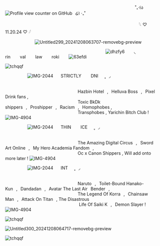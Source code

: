 ⠀⠀⠀⠀⠀⠀⠀⠀⠀⠀⠀⠀⠀⠀⠀⠀⠀⠀⠀⠀⠀⠀⠀⠀⠀⠀⠀⠀⠀⠀⠀  ⠀⠀⠀⠀⠀   ⠀ ⠀⠀⠀˚₊‧꒰ა⠀![Profile view counter on GitHub](https://komarev.com/ghpvc/?username=derealizationnss&color=grey&label=✦&style=plastic&base=0)⠀໒꒱ ‧₊˚

⠀⠀⠀⠀⠀⠀⠀⠀⠀⠀⠀⠀⠀⠀⠀⠀⠀⠀⠀⠀⠀⠀⠀⠀⠀⠀⠀⠀⠀⠀⠀⠀⠀⠀⠀     ⠀⠀⠀⠀⠀⠀⠀𓆩  ♡  11.20.24  ♡  𓆪

⠀⠀⠀⠀⠀⠀⠀⠀ ⠀![Untitled299_20241208063707-removebg-preview](https://github.com/user-attachments/assets/4e2f8fda-c125-4030-80e1-72093eebca45)




 ⠀⠀⠀⠀⠀⠀⠀⠀⠀⠀⠀⠀⠀⠀⠀⠀⠀⠀⠀⠀⠀⠀⠀⠀⠀   ⠀⠀⠀⠀ ⠀⠀![dhzfy6](https://github.com/user-attachments/assets/5f787861-6f3b-495a-8a9d-c2c051b623ff)⠀⠀⠀◟ ⠀ rin⠀⠀⠀val⠀⠀⠀law⠀⠀⠀roki⠀⠀⠀![63efdi](https://github.com/user-attachments/assets/597c62f2-2368-45f9-8d7f-654c4a41e26e)

![tchqqf](https://github.com/user-attachments/assets/be9ced49-3b43-42f0-ad83-177870709d7f)

⠀⠀⠀⠀⠀⠀⠀![IMG-2044](https://github.com/user-attachments/assets/259b28e6-d743-4134-a520-6214da683c98)⠀⠀ STRICTLY⠀⠀⠀DNI⠀⠀˳⠀◞⠀⠀⠀
⠀⠀⠀⠀⠀⠀⠀⠀⠀⠀⠀⠀⠀⠀⠀⠀⠀⠀⠀⠀⠀⠀⠀⠀⠀⠀⠀⠀⠀⠀⠀⠀⠀⠀⠀⠀⠀⠀⠀⠀⠀⠀⠀⠀⠀⠀⠀⠀⠀⠀⠀⠀⠀⠀⠀⠀⠀⠀⠀⠀⠀⠀⠀⠀⠀⠀⠀⠀⠀⠀⠀⠀⠀⠀⠀⠀⠀⠀⠀⠀⠀⠀⠀
⠀⠀⠀⠀⠀⠀⠀⠀⠀⠀⠀⠀⠀⠀⠀⠀⠀⠀⠀⠀⠀⠀⠀Hazbin Hotel⠀,⠀Helluva Boss⠀,⠀Pixel Drink fans , ⠀⠀⠀⠀⠀⠀⠀⠀⠀⠀⠀⠀⠀⠀⠀⠀⠀⠀⠀⠀⠀⠀
⠀⠀⠀⠀⠀⠀⠀⠀⠀⠀⠀⠀⠀⠀⠀⠀⠀⠀⠀⠀⠀⠀⠀Toxic BkDk shippers⠀,⠀Proshipper⠀,⠀Racism⠀,⠀Homophobes ,
⠀⠀⠀⠀⠀⠀⠀⠀⠀⠀⠀⠀⠀⠀⠀⠀⠀⠀⠀⠀⠀⠀⠀Transphobes , Yarichin Bitch Club ! ![IMG-4904](https://github.com/user-attachments/assets/bc704366-4475-462a-bebb-d29c8cb9d7c0)

⠀⠀⠀⠀⠀⠀⠀![IMG-2044](https://github.com/user-attachments/assets/259b28e6-d743-4134-a520-6214da683c98)⠀⠀ THIN⠀⠀⠀ICE⠀⠀˳⠀◞⠀⠀⠀
⠀⠀⠀⠀⠀⠀⠀⠀⠀⠀⠀⠀⠀⠀⠀⠀⠀⠀⠀⠀⠀⠀⠀⠀⠀⠀⠀⠀⠀⠀⠀⠀⠀⠀⠀⠀⠀⠀⠀⠀⠀⠀⠀⠀⠀⠀⠀⠀⠀⠀⠀⠀⠀⠀⠀⠀⠀⠀⠀⠀⠀⠀⠀⠀⠀⠀⠀⠀⠀⠀⠀⠀⠀⠀⠀⠀⠀⠀⠀⠀⠀⠀⠀
⠀⠀⠀⠀⠀⠀⠀⠀⠀⠀⠀⠀⠀⠀⠀⠀⠀⠀⠀⠀⠀⠀⠀The Amazing Digital Circus⠀,⠀Sword Art Online⠀,⠀My Hero Academia Fandom⠀,
⠀⠀⠀⠀⠀⠀⠀⠀⠀⠀⠀⠀⠀⠀⠀⠀⠀⠀⠀⠀⠀⠀⠀Oc x Canon Shippers , Will add onto more later ! ![IMG-4904](https://github.com/user-attachments/assets/bc704366-4475-462a-bebb-d29c8cb9d7c0)

⠀⠀⠀⠀⠀⠀⠀![IMG-2044](https://github.com/user-attachments/assets/259b28e6-d743-4134-a520-6214da683c98)⠀⠀ INT⠀⠀˳⠀◞⠀⠀⠀
⠀⠀⠀⠀⠀⠀⠀⠀⠀⠀⠀⠀⠀⠀⠀⠀⠀⠀⠀⠀⠀⠀⠀⠀⠀⠀⠀⠀⠀⠀⠀⠀⠀⠀⠀⠀⠀⠀⠀⠀⠀⠀⠀⠀⠀⠀⠀⠀⠀⠀⠀⠀⠀⠀⠀⠀⠀⠀⠀⠀⠀⠀⠀⠀⠀⠀⠀⠀⠀⠀⠀⠀⠀⠀⠀⠀⠀⠀⠀⠀⠀⠀⠀
⠀⠀⠀⠀⠀⠀⠀⠀⠀⠀⠀⠀⠀⠀⠀⠀⠀⠀⠀⠀⠀⠀⠀Naruto⠀,⠀Toilet-Bound Hanako-Kun⠀,⠀Dandadan⠀,⠀Avatar The Last Air⠀Bender⠀,
⠀⠀⠀⠀⠀⠀⠀⠀⠀⠀⠀⠀⠀⠀⠀⠀⠀⠀⠀⠀⠀⠀⠀The Legend Of Korra⠀,⠀Chainsaw Man⠀,⠀Attack On Titan⠀, The Disastrous
⠀⠀⠀⠀⠀⠀⠀⠀⠀⠀⠀⠀⠀⠀⠀⠀⠀⠀⠀⠀⠀⠀⠀ Life Of Saiki K⠀,⠀Demon Slayer ! ![IMG-4904](https://github.com/user-attachments/assets/bc704366-4475-462a-bebb-d29c8cb9d7c0)

![tchqqf](https://github.com/user-attachments/assets/be9ced49-3b43-42f0-ad83-177870709d7f)

![Untitled300_20241208064717-removebg-preview](https://github.com/user-attachments/assets/6b349f2c-2fbd-4730-97ee-6a7a632f1157) 

![tchqqf](https://github.com/user-attachments/assets/be9ced49-3b43-42f0-ad83-177870709d7f)
⠀⠀⠀⠀⠀⠀⠀⠀⠀⠀⠀⠀⠀⠀



 ⠀⠀⠀⠀⠀⠀⠀⠀⠀⠀⠀⠀⠀⠀⠀⠀⠀⠀⠀⠀⠀⠀⠀⠀⠀   ⠀⠀⠀⠀ ⠀

